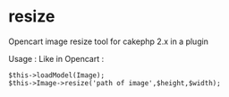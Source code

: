 # resize
Opencart image resize tool for cakephp 2.x in a plugin

Usage : Like in Opencart :

    $this->loadModel(Image);
    $this->Image->resize('path of image',$height,$width);
